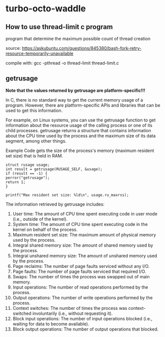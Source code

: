# turbo-octo-waddle

## How to use thread-limit c program

program that determine the maximum possible count of thread creation

source: https://askubuntu.com/questions/845380/bash-fork-retry-resource-temporarily-unavailable

compile with:   gcc -pthread -o thread-limit thread-limit.c

## getrusage

**Note that the values returned by getrusage are platform-specific!!!**

In C, there is no standard way to get the current memory usage of a program. However, there are platform-specific APIs and libraries that can be used to get this information.

For example, on Linux systems, you can use the getrusage function to get information about the resource usage of the calling process or one of its child processes. getrusage returns a structure that contains information about the CPU time used by the process and the maximum size of its data segment, among other things.



Example Code gets the size of the process's memory (maximum resident set size) that is held in RAM.
```
struct rusage usage;
int result = getrusage(RUSAGE_SELF, &usage);
if (result == -1) {
perror("getrusage");
return 1;
}

printf("Max resident set size: %ld\n", usage.ru_maxrss);
```

The information retrieved by getrusage includes:

1. User time: The amount of CPU time spent executing code in user mode (i.e., outside of the kernel).
2. System time: The amount of CPU time spent executing code in the kernel on behalf of the process.
3. Maximum resident set size: The maximum amount of physical memory used by the process.
4. Integral shared memory size: The amount of shared memory used by the process.
5. Integral unshared memory size: The amount of unshared memory used by the process.
6. Page reclaims: The number of page faults serviced without any I/O.
7. Page faults: The number of page faults serviced that required I/O.
8. Swaps: The number of times the process was swapped out of main memory.
9. Input operations: The number of read operations performed by the process.
10. Output operations: The number of write operations performed by the process.
11. Context switches: The number of times the process was context-switched involuntarily (i.e., without requesting it).
12. Block input operations: The number of input operations blocked (i.e., waiting for data to become available).
13. Block output operations: The number of output operations that blocked.
